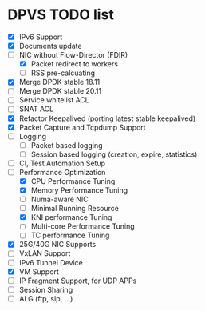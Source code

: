DPVS TODO list
==============

* [x] IPv6 Support
* [x] Documents update
* [ ] NIC without Flow-Director (FDIR)
  - [x] Packet redirect to workers
  - [ ] RSS pre-calcuating
* [x] Merge DPDK stable 18.11
* [ ] Merge DPDK stable 20.11
* [ ] Service whitelist ACL
* [ ] SNAT ACL
* [x] Refactor Keepalived (porting latest stable keepalived)
* [x] Packet Capture and Tcpdump Support
* [ ] Logging
    - [ ] Packet based logging
    - [ ] Session based logging (creation, expire, statistics)
* [ ] CI, Test Automation Setup
* [ ] Performance Optimization
    - [x] CPU Performance Tuning
    - [x] Memory Performance Tuning
    - [ ] Numa-aware NIC
    - [ ] Minimal Running Resource
    - [x] KNI performance Tuning
    - [ ] Multi-core Performance Tuning
    - [ ] TC performance Tuning
* [x] 25G/40G NIC Supports
* [ ] VxLAN Support
* [ ] IPv6 Tunnel Device 
* [x] VM Support
* [ ] IP Fragment Support, for UDP APPs
* [ ] Session Sharing
* [ ] ALG (ftp, sip, ...)
